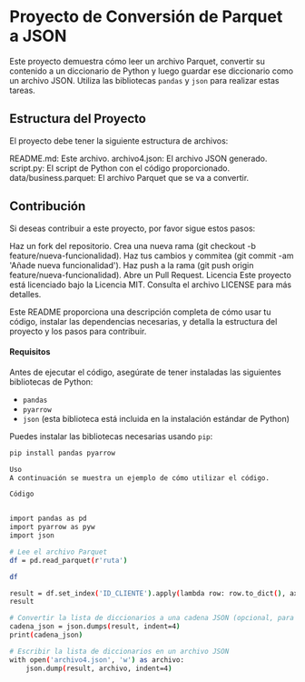# Proyecto de Conversión de Parquet a JSON
Este proyecto demuestra cómo leer un archivo Parquet, convertir su contenido a un diccionario de Python y luego guardar ese diccionario como un archivo JSON. Utiliza las bibliotecas `pandas` y `json` para realizar estas tareas.

## Estructura del Proyecto
El proyecto debe tener la siguiente estructura de archivos:

README.md: Este archivo.
archivo4.json: El archivo JSON generado.
script.py: El script de Python con el código proporcionado.
data/business.parquet: El archivo Parquet que se va a convertir.

## Contribución 

Si deseas contribuir a este proyecto, por favor sigue estos pasos:

Haz un fork del repositorio.
Crea una nueva rama (git checkout -b feature/nueva-funcionalidad).
Haz tus cambios y commitea (git commit -am 'Añade nueva funcionalidad').
Haz push a la rama (git push origin feature/nueva-funcionalidad).
Abre un Pull Request.
Licencia
Este proyecto está licenciado bajo la Licencia MIT. Consulta el archivo LICENSE para más detalles.


Este README proporciona una descripción completa de cómo usar tu código, instalar las dependencias necesarias, y detalla la estructura del proyecto y los pasos para contribuir.

#### Requisitos

Antes de ejecutar el código, asegúrate de tener instaladas las siguientes bibliotecas de Python:

- `pandas`
- `pyarrow`
- `json` (esta biblioteca está incluida en la instalación estándar de Python)

Puedes instalar las bibliotecas necesarias usando `pip`:

```sh
pip install pandas pyarrow

Uso
A continuación se muestra un ejemplo de cómo utilizar el código.

Código


import pandas as pd
import pyarrow as pyw
import json 

# Lee el archivo Parquet
df = pd.read_parquet(r'ruta')

df

result = df.set_index('ID_CLIENTE').apply(lambda row: row.to_dict(), axis=1).to_dict()
result

# Convertir la lista de diccionarios a una cadena JSON (opcional, para ver el resultado)
cadena_json = json.dumps(result, indent=4)
print(cadena_json)

# Escribir la lista de diccionarios en un archivo JSON
with open('archivo4.json', 'w') as archivo:
    json.dump(result, archivo, indent=4)
